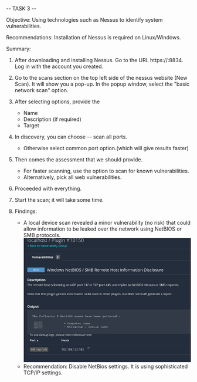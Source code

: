 -- TASK 3 --

Objective: Using technologies such as Nessus to identify system vulnerabilities. 

Recommendations: Installation of Nessus is required on Linux/Windows.

Summary: 
1. After downloading and installing Nessus. Go to the URL https://<user>:8834. Log in with the account you created.

2. Go to the scans section on the top left side of the nessus website (New Scan). It will show you a pop-up. In the popup window, select the "basic network scan" option.

3. After selecting options, provide the 
    - Name 
    - Description (if required)
    - Target 
    
4. In discovery, you can choose -- scan all ports. 
    - Otherwise select common port option.(which will give results faster)

5. Then comes the assessment that we should provide. 
    - For faster scanning, use the option to scan for known vulnerabilities. 
    - Alternatively, pick all web vulnerabilities. 

5. Proceeded with everything. 

6. Start the scan; it will take some time.

7. Findings: 
    - A local device scan revealed a minor vulnerability (no risk) that could allow information to be leaked over the network using NetBIOS or SMB protocols.
   ![Image Alt](https://github.com/Vengeance8547/Vengeance8547/blob/main/TASK%203/nessus.png)
    - Recommendation: Disable NetBios settings. It is using sophisticated TCP/IP settings.
